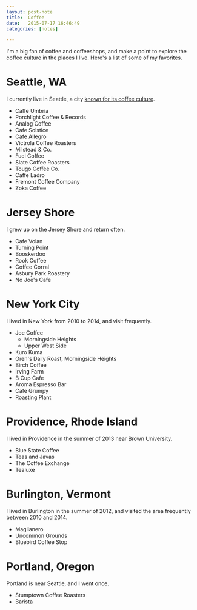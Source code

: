 ```yaml
---
layout: post-note
title:  Coffee
date:   2015-07-17 16:46:49
categories: [notes]

---
```


I'm a big fan of coffee and coffeeshops, and make a point to explore the coffee 
culture in the places I live.
Here's a list of some of my favorites. 

Seattle, WA
=============

I currently live in Seattle, a city 
[known for its coffee culture](https://en.wikipedia.org/wiki/Coffee_in_Seattle).

+ Caffe Umbria
+ Porchlight Coffee & Records
+ Analog Coffee
+ Cafe Solstice
+ Cafe Allegro
+ Victrola Coffee Roasters
+ Milstead & Co.
+ Fuel Coffee
+ Slate Coffee Roasters
+ Tougo Coffee Co.
+ Caffe Ladro
+ Fremont Coffee Company
+ Zoka Coffee

Jersey Shore
=============

I grew up on the Jersey Shore and return often. 

+ Cafe Volan
+ Turning Point
+ Booskerdoo
+ Rook Coffee
+ Coffee Corral
+ Asbury Park Roastery
+ No Joe's Cafe

New York City
=============

I lived in New York from 2010 to 2014, and visit frequently. 

+ Joe Coffee
	- Morningside Heights
	- Upper West Side
+ Kuro Kuma
+ Oren's Daily Roast, Morningside Heights
+ Birch Coffee
+ Irving Farm
+ B Cup Cafe
+ Aroma Espresso Bar
+ Cafe Grumpy
+ Roasting Plant

Providence, Rhode Island
=============

I lived in Providence in the summer of 2013 near Brown University.

+ Blue State Coffee
+ Teas and Javas
+ The Coffee Exchange
+ Tealuxe

Burlington, Vermont
=============

I lived in Burlington in the summer of 2012, and visited the area frequently between
2010 and 2014. 

+ Maglianero
+ Uncommon Grounds
+ Bluebird Coffee Stop

Portland, Oregon
===============

Portland is near Seattle, and I went once.

+ Stumptown Coffee Roasters
+ Barista
